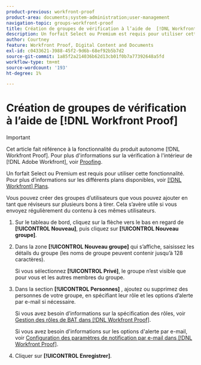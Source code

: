 ```yaml
---
product-previous: workfront-proof
product-area: documents;system-administration;user-management
navigation-topic: groups-workfront-proof
title: Création de groupes de vérification à l’aide de  [!DNL Workfront Proof]
description: Un forfait Select ou Premium est requis pour utiliser cette fonctionnalité. Pour plus d’informations sur les différents plans disponibles, voir Formules Workfront .
author: Courtney
feature: Workfront Proof, Digital Content and Documents
exl-id: c0433621-3988-45f2-9d6b-68ef92b5b7d2
source-git-commit: 1a85f2a214036b62d13cb01f0b7a77392648a5fd
workflow-type: tm+mt
source-wordcount: '193'
ht-degree: 1%

---
```


# Création de groupes de vérification à l’aide de [!DNL Workfront Proof]

>[!IMPORTANT]
>
>Cet article fait référence à la fonctionnalité du produit autonome [!DNL Workfront Proof]. Pour plus d&#39;informations sur la vérification à l&#39;intérieur de [!DNL Adobe Workfront], voir [Proofing](../../../review-and-approve-work/proofing/proofing.md).

Un forfait Select ou Premium est requis pour utiliser cette fonctionnalité. Pour plus d’informations sur les différents plans disponibles, voir [[!DNL Workfront] Plans](https://www.workfront.com/plans?lang=fr).

Vous pouvez créer des groupes d’utilisateurs que vous pouvez ajouter en tant que réviseurs sur plusieurs bons à tirer. Cela s’avère utile si vous envoyez régulièrement du contenu à ces mêmes utilisateurs.

1. Sur le tableau de bord, cliquez sur la flèche vers le bas en regard de **[!UICONTROL Nouveau]**, puis cliquez sur **[!UICONTROL Nouveau groupe]**.

1. Dans la zone **[!UICONTROL Nouveau groupe]** qui s’affiche, saisissez les détails du groupe (les noms de groupe peuvent contenir jusqu’à 128 caractères).

   Si vous sélectionnez **[!UICONTROL Privé]**, le groupe n’est visible que pour vous et les autres membres du groupe.

1. Dans la section **[!UICONTROL Personnes]** , ajoutez ou supprimez des personnes de votre groupe, en spécifiant leur rôle et les options d’alerte par e-mail si nécessaire.

   Si vous avez besoin d’informations sur la spécification des rôles, voir [Gestion des rôles de BAT dans [!DNL Workfront Proof]](../../../workfront-proof/wp-work-proofsfiles/share-proofs-and-files/manage-proof-roles.md).

   Si vous avez besoin d&#39;informations sur les options d&#39;alerte par e-mail, voir [Configuration des paramètres de notification par e-mail dans [!DNL Workfront Proof]](../../../workfront-proof/wp-emailsntfctns/email-alerts/config-email-notification-settings-wp.md).

1. Cliquer sur **[!UICONTROL Enregistrer]**.
